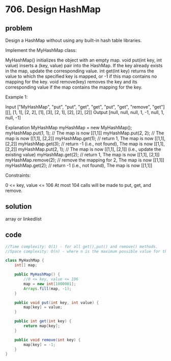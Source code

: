 # 706. Design HashMap

## problem

Design a HashMap without using any built-in hash table libraries.

Implement the MyHashMap class:

MyHashMap() initializes the object with an empty map.
void put(int key, int value) inserts a (key, value) pair into the HashMap. If the key already exists in the map, update the corresponding value.
int get(int key) returns the value to which the specified key is mapped, or -1 if this map contains no mapping for the key.
void remove(key) removes the key and its corresponding value if the map contains the mapping for the key.

Example 1:

Input
["MyHashMap", "put", "put", "get", "get", "put", "get", "remove", "get"]
[[], [1, 1], [2, 2], [1], [3], [2, 1], [2], [2], [2]]
Output
[null, null, null, 1, -1, null, 1, null, -1]

Explanation
MyHashMap myHashMap = new MyHashMap();
myHashMap.put(1, 1); // The map is now [[1,1]]
myHashMap.put(2, 2); // The map is now [[1,1], [2,2]]
myHashMap.get(1); // return 1, The map is now [[1,1], [2,2]]
myHashMap.get(3); // return -1 (i.e., not found), The map is now [[1,1], [2,2]]
myHashMap.put(2, 1); // The map is now [[1,1], [2,1]] (i.e., update the existing value)
myHashMap.get(2); // return 1, The map is now [[1,1], [2,1]]
myHashMap.remove(2); // remove the mapping for 2, The map is now [[1,1]]
myHashMap.get(2); // return -1 (i.e., not found), The map is now [[1,1]]

Constraints:

0 <= key, value <= 106
At most 104 calls will be made to put, get, and remove.

## solution

array
or linkedlist

## code

```java
//Time complexity: O(1) - for all get(),put() and remove() methods.
//Space complexity: O(n) - where n is the maximum possible value for the key.

class MyHashMap {
    int[] map;

    public MyHashMap() {
        //0 <= key, value <= 106
        map = new int[1000001];
        Arrays.fill(map, -1);
    }

    public void put(int key, int value) {
        map[key] = value;
    }

    public int get(int key) {
        return map[key];
    }

    public void remove(int key) {
        map[key] = -1;
    }
}
```
